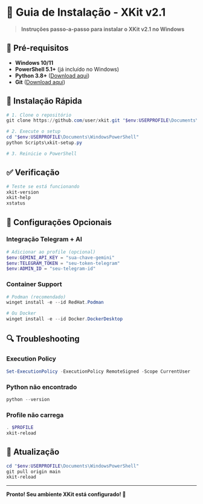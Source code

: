 # 📖 Guia de Instalação - XKit v2.1

> **Instruções passo-a-passo para instalar o XKit v2.1 no Windows**

## 🚦 Pré-requisitos

- **Windows 10/11**
- **PowerShell 5.1+** (já incluído no Windows)
- **Python 3.8+** ([Download aqui](https://python.org))
- **Git** ([Download aqui](https://git-scm.com))

## 🚀 Instalação Rápida

```powershell
# 1. Clone o repositório
git clone https://github.com/user/xkit.git "$env:USERPROFILE\Documents\WindowsPowerShell"

# 2. Execute o setup
cd "$env:USERPROFILE\Documents\WindowsPowerShell"
python Scripts\xkit-setup.py

# 3. Reinicie o PowerShell
```

## ✅ Verificação

```powershell
# Teste se está funcionando
xkit-version
xkit-help
xstatus
```

## 🔧 Configurações Opcionais

### Integração Telegram + AI

```powershell
# Adicionar ao profile (opcional)
$env:GEMINI_API_KEY = "sua-chave-gemini"
$env:TELEGRAM_TOKEN = "seu-token-telegram"
$env:ADMIN_ID = "seu-telegram-id"
```

### Container Support

```powershell
# Podman (recomendado)
winget install -e --id RedHat.Podman

# Ou Docker
winget install -e --id Docker.DockerDesktop
```

## 🔍 Troubleshooting

### Execution Policy
```powershell
Set-ExecutionPolicy -ExecutionPolicy RemoteSigned -Scope CurrentUser
```

### Python não encontrado
```powershell
python --version
```

### Profile não carrega
```powershell
. $PROFILE
xkit-reload
```

## 🔄 Atualização

```powershell
cd "$env:USERPROFILE\Documents\WindowsPowerShell"
git pull origin main
xkit-reload
```

---

**Pronto! Seu ambiente XKit está configurado! 🎉**